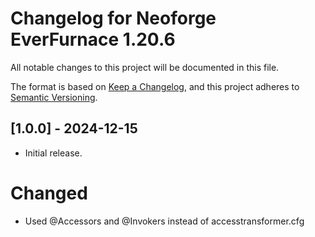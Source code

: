 # Changelog for Neoforge EverFurnace 1.20.6

All notable changes to this project will be documented in this file.

The format is based on [Keep a Changelog](https://keepachangelog.com/en/1.0.0/),
and this project adheres to [Semantic Versioning](https://semver.org/spec/v2.0.0.html).

## [1.0.0] - 2024-12-15
- Initial release.

# Changed

- Used @Accessors and @Invokers instead of accesstransformer.cfg